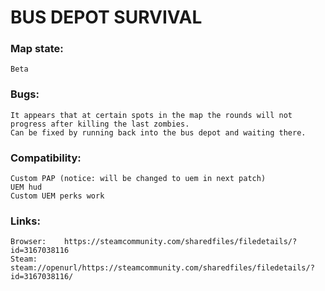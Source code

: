 # BUS DEPOT SURVIVAL

### Map state:
	Beta

###	Bugs:
	It appears that at certain spots in the map the rounds will not progress after killing the last zombies.
	Can be fixed by running back into the bus depot and waiting there.

### Compatibility:
	Custom PAP (notice: will be changed to uem in next patch)
	UEM hud
	Custom UEM perks work

### Links:
	Browser:	https://steamcommunity.com/sharedfiles/filedetails/?id=3167038116
	Steam:		steam://openurl/https://steamcommunity.com/sharedfiles/filedetails/?id=3167038116/